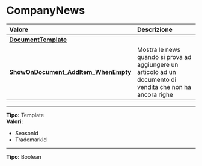 # CompanyNews

| Valore| Descrizione |
| :--- | :--- |
| [**DocumentTemplate**](companynews.md#documenttemplate) |  |
| [**ShowOnDocument_AddItem_WhenEmpty**](companynews.md#showondocument_additem_whenempty) | Mostra le news quando si prova ad aggiungere un articolo ad un documento di vendita che non ha ancora righe |

-----
**Tipo:** Template	 
**Valori:**

* SeasonId
* TrademarkId

-----
**Tipo:** Boolean

